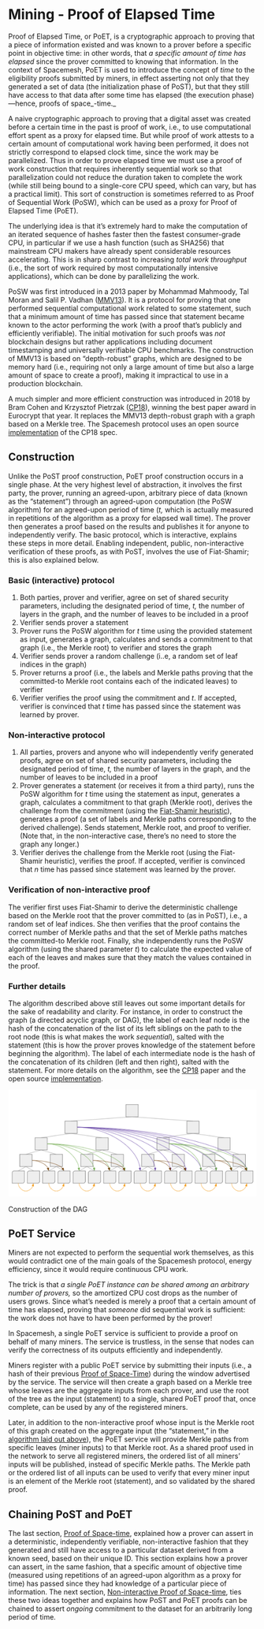 # Mining - Proof of Elapsed Time

Proof of Elapsed Time, or PoET, is a cryptographic approach to proving that a piece of information existed and was known to a prover before a specific point in objective time: in other words, that _a specific amount of time has elapsed_ since the prover committed to knowing that information. In the context of Spacemesh, PoET is used to introduce the concept of _time_ to the eligibility proofs submitted by miners, in effect asserting not only that they generated a set of data (the initialization phase of PoST), but that they still have access to that data after some time has elapsed (the execution phase)—hence, proofs of space_-time._

A naive cryptographic approach to proving that a digital asset was created before a certain time in the past is proof of work, i.e., to use computational effort spent as a proxy for elapsed time. But while proof of work attests to a certain amount of computational work having been performed, it does not strictly correspond to elapsed clock time, since the work may be parallelized. Thus in order to prove elapsed time we must use a proof of work construction that requires inherently sequential work so that parallelization could not reduce the duration taken to complete the work (while still being bound to a single-core CPU speed, which can vary, but has a practical limit). This sort of construction is sometimes referred to as Proof of Sequential Work (PoSW), which can be used as a proxy for Proof of Elapsed Time (PoET).

The underlying idea is that it’s extremely hard to make the computation of an iterated sequence of hashes faster then the fastest consumer-grade CPU, in particular if we use a hash function (such as SHA256) that mainstream CPU makers have already spent considerable resources accelerating. This is in sharp contrast to increasing _total work throughput_ (i.e., the sort of work required by most computationally intensive applications), which can be done by parallelizing the work.

PoSW was first introduced in a 2013 paper by Mohammad Mahmoody, Tal Moran and Salil P. Vadhan ([MMV13](https://eprint.iacr.org/2011/553)). It is a protocol for proving that one performed sequential computational work related to some statement, such that a minimum amount of time has passed since that statement became known to the actor performing the work (with a proof that’s publicly and efficiently verifiable). The initial motivation for such proofs was _not_ blockchain designs but rather applications including document timestamping and universally verifiable CPU benchmarks. The construction of MMV13 is based on “depth-robust” graphs, which are designed to be memory hard (i.e., requiring not only a large amount of time but also a large amount of space to create a proof), making it impractical to use in a production blockchain.

A much simpler and more efficient construction was introduced in 2018 by Bram Cohen and Krzysztof Pietrzak ([CP18](https://eprint.iacr.org/2018/183)), winning the best paper award in Eurocrypt that year. It replaces the MMV13 depth-robust graph with a graph based on a Merkle tree. The Spacemesh protocol uses an open source [implementation](https://github.com/spacemeshos/poet) of the CP18 spec.


## Construction

Unlike the PoST proof construction, PoET proof construction occurs in a single phase. At the very highest level of abstraction, it involves the first party, the prover, running an agreed-upon, arbitrary piece of data (known as the “statement”) through an agreed-upon computation (the PoSW algorithm) for an agreed-upon period of time (_t,_ which is actually measured in repetitions of the algorithm as a proxy for elapsed wall time). The prover then generates a proof based on the results and publishes it for anyone to independently verify. The basic protocol, which is interactive, explains these steps in more detail. Enabling independent, public, non-interactive verification of these proofs, as with PoST, involves the use of Fiat-Shamir; this is also explained below.


### Basic (interactive) protocol


<a name="algorithm"></a>
1. Both parties, prover and verifier, agree on set of shared security parameters, including the designated period of time, _t,_ the number of layers in the graph, and the number of leaves to be included in a proof
2. Verifier sends prover a statement
3. Prover runs the PoSW algorithm for _t_ time using the provided statement as input, generates a graph, calculates and sends a commitment to that graph (i.e., the Merkle root) to verifier and stores the graph
4. Verifier sends prover a random challenge (i..e, a random set of leaf indices in the graph)
5. Prover returns a proof (i.e., the labels and Merkle paths proving that the committed-to Merkle root contains each of the indicated leaves) to verifier
6. Verifier verifies the proof using the commitment and _t_. If accepted, verifier is convinced that _t_ time has passed since the statement was learned by prover.


### Non-interactive protocol



1. All parties, provers and anyone who will independently verify generated proofs, agree on set of shared security parameters, including the designated period of time, _t,_ the number of layers in the graph, and the number of leaves to be included in a proof
2. Prover generates a statement (or receives it from a third party), runs the PoSW algorithm for _t_ time using the statement as input, generates a graph, calculates a commitment to that graph (Merkle root), derives the challenge from the commitment (using the [Fiat-Shamir heuristic](https://en.wikipedia.org/wiki/Fiat%E2%80%93Shamir_heuristic)), generates a proof (a set of labels and Merkle paths corresponding to the derived challenge). Sends statement, Merkle root, and proof to verifier. (Note that, in the non-interactive case, there’s no need to store the graph any longer.)
3. Verifier derives the challenge from the Merkle root (using the Fiat-Shamir heuristic), verifies the proof. If accepted, verifier is convinced that _n_ time has passed since statement was learned by the prover.


### Verification of non-interactive proof

The verifier first uses Fiat-Shamir to derive the deterministic challenge based on the Merkle root that the prover committed to (as in PoST), i.e., a random set of leaf indices. She then verifies that the proof contains the correct number of Merkle paths and that the set of Merkle paths matches the committed-to Merkle root. Finally, she independently runs the PoSW algorithm (using the shared parameter _t_) to calculate the expected value of each of the leaves and makes sure that they match the values contained in the proof.


### Further details

The algorithm described above still leaves out some important details for the sake of readability and clarity. For instance, in order to construct the graph (a directed acyclic graph, or DAG), the label of each leaf node is the hash of the concatenation of the list of its left siblings on the path to the root node (this is what makes the work _sequential_), salted with the statement (this is how the prover proves knowledge of the statement before beginning the algorithm). The label of each intermediate node is the hash of the concatenation of its children (left and then right), salted with the statement. For more details on the algorithm, see the [CP18](https://eprint.iacr.org/2018/183) paper and the open source [implementation](https://github.com/spacemeshos/poet).

![Visualization of PoET graph construction](../assets/poet-dag.png "Visualization of PoET graph construction")

Construction of the DAG


## PoET Service

Miners are not expected to perform the sequential work themselves, as this would contradict one of the main goals of the Spacemesh protocol, energy efficiency, since it would require continuous CPU work.

The trick is that _a single PoET instance can be shared among an arbitrary number of provers,_ so the amortized CPU cost drops as the number of users grows. Since what’s needed is merely a proof that a certain amount of time has elapsed, proving that _someone_ did sequential work is sufficient: the work does not have to have been performed by the prover!

In Spacemesh, a single PoET service is sufficient to provide a proof on behalf of many miners. The service is trustless, in the sense that nodes can verify the correctness of its outputs efficiently and independently.

Miners register with a public PoET service by submitting their inputs (i.e., a hash of their previous [Proof of Space-Time](02-post.md)) during the window advertised by the service. The service will then create a graph based on a Merkle tree whose leaves are the aggregate inputs from each prover, and use the root of the tree as the input (statement) to a single, shared PoET proof that, once complete, can be used by any of the registered miners.

Later, in addition to the non-interactive proof whose input is the Merkle root of this graph created on the aggregate input (the “statement,” in the [algorithm laid out above](#algorithm)), the PoET service will provide Merkle paths from specific leaves (miner inputs) to that Merkle root. As a shared proof used in the network to serve all registered miners, the ordered list of all miners’ inputs will be published, instead of specific Merkle paths. The Merkle path or the ordered list of all inputs can be used to verify that every miner input is an element of the Merkle root (statement), and so validated by the shared proof.


## Chaining PoST and PoET

The last section, [Proof of Space-time](02-post.md), explained how a prover can assert in a deterministic, independently verifiable, non-interactive fashion that they generated and still have access to a particular dataset derived from a known seed, based on their unique ID. This section explains how a prover can assert, in the same fashion, that a specific amount of objective time (measured using repetitions of an agreed-upon algorithm as a proxy for time) has passed since they had knowledge of a particular piece of information. The next section, [Non-interactive Proof of Space-time](04-nipst.md), ties these two ideas together and explains how PoST and PoET proofs can be chained to assert _ongoing_ commitment to the dataset for an arbitrarily long period of time.

